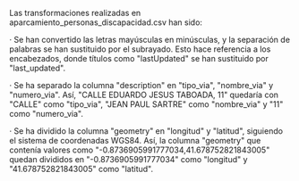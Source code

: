 Las transformaciones realizadas en aparcamiento_personas_discapacidad.csv han sido:

· Se han convertido las letras mayúsculas en minúsculas, y la separación de palabras se han sustituido por el subrayado. Esto hace referencia a los encabezados, donde títulos como "lastUpdated" se han sustituido por "last_updated".

· Se ha separado la columna "description" en "tipo_via", "nombre_via" y "numero_via". Así, "CALLE EDUARDO JESUS TABOADA, 11" quedaría con "CALLE" como "tipo_via", "JEAN PAUL SARTRE" como "nombre_via" y "11" como "numero_via".

· Se ha dividido la columna "geometry" en "longitud" y "latitud", siguiendo el sistema de coordenadas WGS84. Así, la columna "geometry" que contenía valores como "-0.8736905991777034,41.678752821843005" quedan divididos en "-0.8736905991777034" como "longitud" y "41.678752821843005" como "latitud".